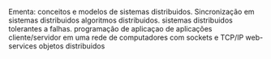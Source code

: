 Ementa:
conceitos e modelos de sistemas distribuidos. Sincronização em sistemas distribuidos
algoritmos distribuidos. sistemas distribuidos tolerantes a falhas.
programação de aplicaçao de aplicações cliente/servidor em uma rede de computadores com sockets e TCP/IP
web-services
objetos distribuidos
